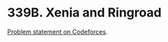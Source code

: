 # 339B. Xenia and Ringroad

[Problem statement on Codeforces](https://codeforces.com/problemset/problem/339/B?locale=en).